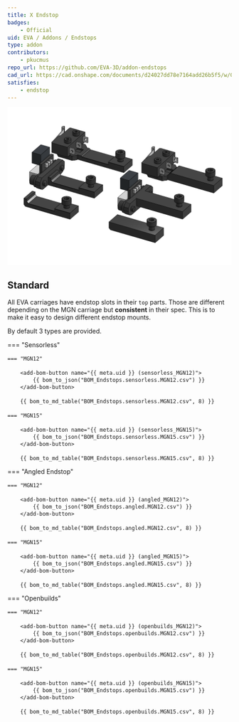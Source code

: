 ```yaml
---
title: X Endstop
badges:
    - Official
uid: EVA / Addons / Endstops
type: addon
contributors: 
    - pkucmus
repo_url: https://github.com/EVA-3D/addon-endstops
cad_url: https://cad.onshape.com/documents/d24027dd78e7164add26b5f5/w/0615251dcae8664926ca1aa2/e/e01d9ebd9e9d0542d74812ce
satisfies:
    - endstop
---
```


![](assets/__ALL__.png)

## Standard

All EVA carriages have endstop slots in their `top` parts. Those are different depending on the MGN carriage but **consistent** in their spec. This is to make it easy to design different endstop mounts.

By default 3 types are provided.

=== "Sensorless"

    === "MGN12"

        <add-bom-button name="{{ meta.uid }} (sensorless_MGN12)">
            {{ bom_to_json("BOM_Endstops.sensorless.MGN12.csv") }}
        </add-bom-button>
        
        {{ bom_to_md_table("BOM_Endstops.sensorless.MGN12.csv", 8) }}

    === "MGN15"

        <add-bom-button name="{{ meta.uid }} (sensorless_MGN15)">
            {{ bom_to_json("BOM_Endstops.sensorless.MGN15.csv") }}
        </add-bom-button>
        
        {{ bom_to_md_table("BOM_Endstops.sensorless.MGN15.csv", 8) }}

=== "Angled Endstop"

    === "MGN12"

        <add-bom-button name="{{ meta.uid }} (angled_MGN12)">
            {{ bom_to_json("BOM_Endstops.angled.MGN12.csv") }}
        </add-bom-button>
        
        {{ bom_to_md_table("BOM_Endstops.angled.MGN12.csv", 8) }}

    === "MGN15"

        <add-bom-button name="{{ meta.uid }} (angled_MGN15)">
            {{ bom_to_json("BOM_Endstops.angled.MGN15.csv") }}
        </add-bom-button>
        
        {{ bom_to_md_table("BOM_Endstops.angled.MGN15.csv", 8) }}

=== "Openbuilds"

    === "MGN12"

        <add-bom-button name="{{ meta.uid }} (openbuilds_MGN12)">
            {{ bom_to_json("BOM_Endstops.openbuilds.MGN12.csv") }}
        </add-bom-button>
        
        {{ bom_to_md_table("BOM_Endstops.openbuilds.MGN12.csv", 8) }}

    === "MGN15"

        <add-bom-button name="{{ meta.uid }} (openbuilds_MGN15)">
            {{ bom_to_json("BOM_Endstops.openbuilds.MGN15.csv") }}
        </add-bom-button>
        
        {{ bom_to_md_table("BOM_Endstops.openbuilds.MGN15.csv", 8) }}
